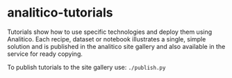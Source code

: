 # analitico-tutorials

Tutorials show how to use specific technologies and deploy them using Analitico.
Each recipe, dataset or notebook illustrates a single, simple solution and is published
in the analitico site gallery and also available in the service for ready copying.

To publish tutorials to the site gallery use:
`./publish.py`